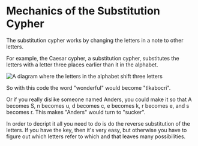 # Mechanics of the Substitution Cypher

The substitution cypher works by changing the letters in a note to other letters.

For example, the Caesar cypher, a substitution cypher, substitutes the letters with a letter three places earlier than it in the alphabet.

![A diagram where the letters in the alphabet shift three letters](https://higherlogicdownload.s3.amazonaws.com/IMWUC/UploadedImages/92757287-d116-4157-b004-c2a0aba1b048/Caesar_cipher.png)

So with this code the word "wonderful" would become "tlkabocri".

Or if you really dislike someone named Anders, you could make it so that A becomes S, n becomes u, d becomes c, e becomes k, r becomes e, and s becomes r. This makes "Anders" would turn to "sucker".

In order to decript it all you need to do is do the reverse substitution of the letters. If you have the key, then it's very easy, but otherwise you have to figure out which letters refer to which and that leaves many possibilities.
